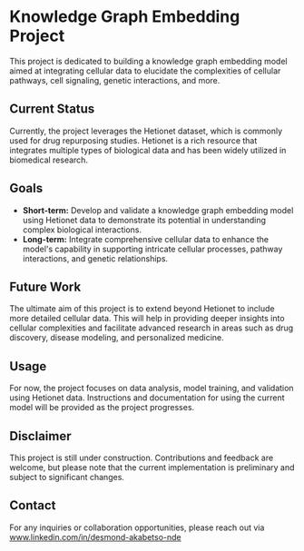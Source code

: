 # Knowledge Graph Embedding Project

This project is dedicated to building a knowledge graph embedding model aimed at integrating cellular data to elucidate the complexities of cellular pathways, cell signaling, genetic interactions, and more. 

## Current Status

Currently, the project leverages the Hetionet dataset, which is commonly used for drug repurposing studies. Hetionet is a rich resource that integrates multiple types of biological data and has been widely utilized in biomedical research.

## Goals

- **Short-term:** Develop and validate a knowledge graph embedding model using Hetionet data to demonstrate its potential in understanding complex biological interactions.
- **Long-term:** Integrate comprehensive cellular data to enhance the model's capability in supporting intricate cellular processes, pathway interactions, and genetic relationships.

## Future Work

The ultimate aim of this project is to extend beyond Hetionet to include more detailed cellular data. This will help in providing deeper insights into cellular complexities and facilitate advanced research in areas such as drug discovery, disease modeling, and personalized medicine.

## Usage

For now, the project focuses on data analysis, model training, and validation using Hetionet data. Instructions and documentation for using the current model will be provided as the project progresses.

## Disclaimer

This project is still under construction. Contributions and feedback are welcome, but please note that the current implementation is preliminary and subject to significant changes.

## Contact

For any inquiries or collaboration opportunities, please reach out via www.linkedin.com/in/desmond-akabetso-nde

